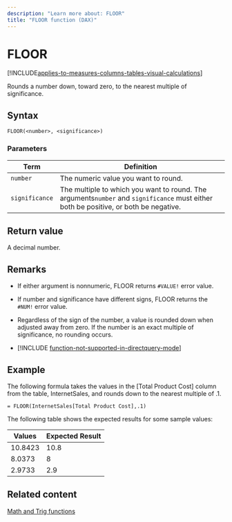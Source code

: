 ```yaml
---
description: "Learn more about: FLOOR"
title: "FLOOR function (DAX)"
---
```

# FLOOR

[!INCLUDE[applies-to-measures-columns-tables-visual-calculations](includes/applies-to-measures-columns-tables-visual-calculations.md)]

Rounds a number down, toward zero, to the nearest multiple of significance.  
  
## Syntax  
  
```dax
FLOOR(<number>, <significance>)  
```
  
### Parameters  
  
|Term|Definition|  
|--------|--------------|  
|`number`|The numeric value you want to round.|  
|`significance`|The multiple to which you want to round. The arguments`number` and `significance` must either both be positive, or both be negative.|  
  
## Return value

A decimal number.  
  
## Remarks

- If either argument is nonnumeric, FLOOR returns `#VALUE!` error value.  
  
- If number and significance have different signs, FLOOR returns the `#NUM!` error value.  
  
- Regardless of the sign of the number, a value is rounded down when adjusted away from zero. If the number is an exact multiple of significance, no rounding occurs.  

- [!INCLUDE [function-not-supported-in-directquery-mode](includes/function-not-supported-in-directquery-mode.md)]

## Example

The following formula takes the values in the [Total Product Cost] column from the table, InternetSales, and rounds down to the nearest multiple of .1.  
  
```dax
= FLOOR(InternetSales[Total Product Cost],.1)  
```

The following table shows the expected results for some sample values:  
  
|Values|Expected Result|  
|----------|-------------------|  
|10.8423|10.8|  
|8.0373|8|  
|2.9733|2.9|  
  
## Related content

[Math and Trig functions](math-and-trig-functions-dax.md)  
